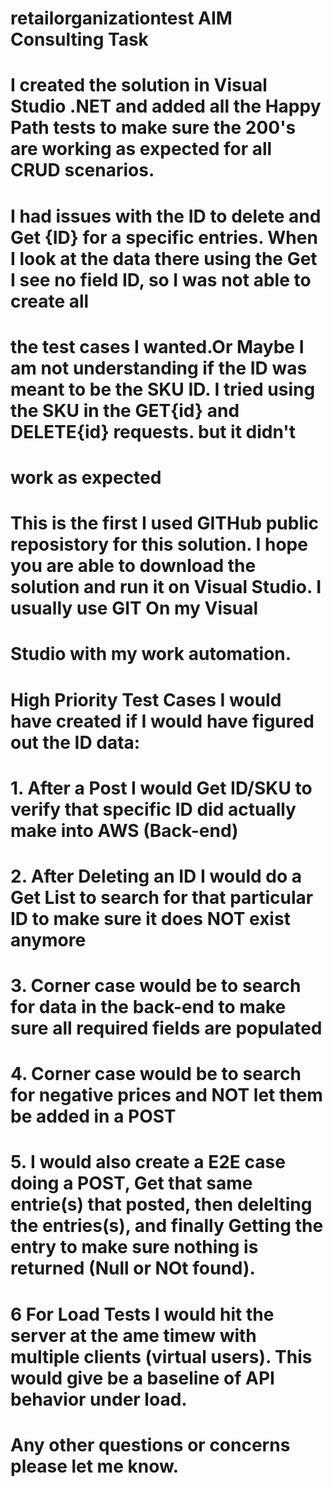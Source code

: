 # retailorganizationtest AIM Consulting Task
# I created the solution in Visual Studio .NET and added all the Happy Path tests to make sure the 200's are working as expected for all CRUD scenarios. 

# I had issues with the ID to delete and Get {ID} for a specific entries. When I look at the data there using the Get I see no field ID, so  I was not able to create all 
# the test cases I wanted.Or Maybe I am not understanding if the ID was meant to be the SKU ID.  I tried using the SKU in the GET{id} and DELETE{id} requests. but it didn't 
# work as expected

# This is the first I used GITHub public reposistory for this solution. I hope you are able to download the solution and run it on Visual Studio. I usually use GIT On my Visual 
# Studio with my work automation. 

# High Priority Test Cases I would have created if I would have figured out the ID data:  
# 1. After a Post I would Get ID/SKU to verify that specific ID did actually make into AWS (Back-end)
# 2. After Deleting an ID I would do a Get List to search for that particular ID to make sure it does NOT exist anymore
# 3. Corner case would be to search for data in the back-end to make sure all required fields are populated
# 4. Corner case would be to search for negative prices and NOT let them be added in a POST 
# 5. I would also create a E2E case doing a POST, Get that same entrie(s) that posted, then delelting the entries(s), and finally Getting the entry to make sure nothing is returned (Null or NOt found). 
# 6 For Load Tests I would hit the server at the ame timew with multiple clients (virtual users). This would give be a baseline of API behavior under load. 

# Any other questions or concerns please let me know. 
